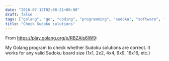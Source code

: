 ```yaml
---
date: "2016-07-12T02:08:21+00:00"
draft: false
tags: ["golang", "go", "coding", "programming", "sudoku", "software", "software engineering", "engineering"]
title: "Check Sudoku solutions"
---
```

From https://play.golang.org/p/RBZAIs6lW9:

My Golang program to check whether Sudoku solutions are correct. It works for any valid Sudoku board size (1x1, 2x2, 4x4, 9x9, 16x16, etc.)
